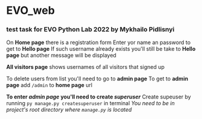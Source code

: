 # EVO_web
### test task for EVO Python Lab 2022 by Mykhailo Pidlisnyi

On **Home page** there is a registration form 
Enter yor name an password to get to **Hello page**
If such username already exists you'll still be take to **Hello page** but another message will be displayed

**All visitors page** shows usernames of all visitors that signed up

To delete users from list you'll need to go to **admin page** 
To get to **admin page** add  `/admin` to **home page** url

**To enter _admin page_ you'll need to create _superuser_**
Create supeuser by running `py manage.py createsuperuser` in terminal
*You need to be in project's root directory where `manage.py` is located* 